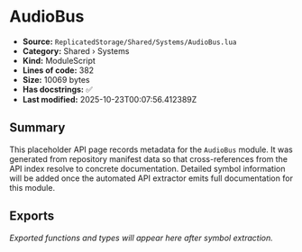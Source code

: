 # AudioBus

- **Source:** `ReplicatedStorage/Shared/Systems/AudioBus.lua`
- **Category:** Shared › Systems
- **Kind:** ModuleScript
- **Lines of code:** 382
- **Size:** 10069 bytes
- **Has docstrings:** ✅
- **Last modified:** 2025-10-23T00:07:56.412389Z

## Summary

This placeholder API page records metadata for the `AudioBus` module. It was generated
from repository manifest data so that cross-references from the API index resolve to
concrete documentation. Detailed symbol information will be added once the automated
API extractor emits full documentation for this module.

## Exports

_Exported functions and types will appear here after symbol extraction._
